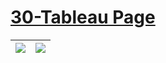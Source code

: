 # [30-Tableau Page](https://public.tableau.com/app/profile/celikmuhammed)

| <div class='tableauPlaceholder' id='viz1658436593446' style='position: relative'><noscript><a href='https://public.tableau.com/app/profile/celikmuhammed/viz/NonstopFlightsProjects/Dashboard1'><img alt=' ' src='https:&#47;&#47;public.tableau.com&#47;static&#47;images&#47;No&#47;NonstopFlightsProjects&#47;Dashboard1&#47;1_rss.png' style='border: none' /></a></noscript><object class='tableauViz'  style='display:none;'><param name='host_url' value='https%3A%2F%2Fpublic.tableau.com%2F' /> <param name='embed_code_version' value='3' /> <param name='site_root' value='' /><param name='name' value='NonstopFlightsProjects&#47;Dashboard1' /><param name='tabs' value='yes' /><param name='toolbar' value='yes' /><param name='static_image' value='https:&#47;&#47;public.tableau.com&#47;static&#47;images&#47;No&#47;NonstopFlightsProjects&#47;Dashboard1&#47;1.png' /> <param name='animate_transition' value='yes' /><param name='display_static_image' value='yes' /><param name='display_spinner' value='yes' /><param name='display_overlay' value='yes' /><param name='display_count' value='yes' /><param name='language' value='en-US' /></object></div> | <div class='tableauPlaceholder' id='viz1658437552873' style='position: relative'><noscript><a href='https://public.tableau.com/app/profile/celikmuhammed/viz/2020W45DedicatedVideoGameSalesUnits_16582323979720/Dashboard1'><img alt=' ' src='https:&#47;&#47;public.tableau.com&#47;static&#47;images&#47;20&#47;2020W45DedicatedVideoGameSalesUnits_16582323979720&#47;Dashboard1&#47;1_rss.png' style='border: none' /></a></noscript><object class='tableauViz'  style='display:none;'><param name='host_url' value='https%3A%2F%2Fpublic.tableau.com%2F' /> <param name='embed_code_version' value='3' /> <param name='site_root' value='' /><param name='name' value='2020W45DedicatedVideoGameSalesUnits_16582323979720&#47;Dashboard1' /><param name='tabs' value='yes' /><param name='toolbar' value='yes' /><param name='static_image' value='https:&#47;&#47;public.tableau.com&#47;static&#47;images&#47;20&#47;2020W45DedicatedVideoGameSalesUnits_16582323979720&#47;Dashboard1&#47;1.png' /> <param name='animate_transition' value='yes' /><param name='display_static_image' value='yes' /><param name='display_spinner' value='yes' /><param name='display_overlay' value='yes' /><param name='display_count' value='yes' /><param name='language' value='en-US' /></object></div> |
|:-:|:-:|
